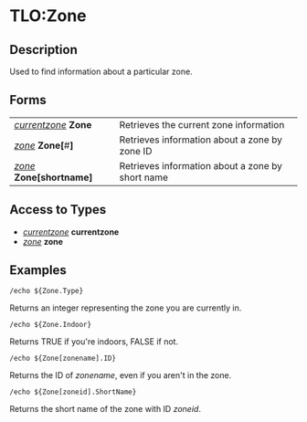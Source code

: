 # TLO:Zone

## Description

Used to find information about a particular zone.

## Forms

|  |  |
| :--- | :--- |
| [_currentzone_](../data-types/datatype-currentzone.md) **Zone** | Retrieves the current zone information |
| [_zone_](../data-types/datatype-zone.md) **Zone[**\#**]** | Retrieves information about a zone by zone ID |
| [_zone_](../data-types/datatype-zone.md) **Zone[**shortname**]** | Retrieves information about a zone by short name |

## Access to Types

* [_currentzone_](../data-types/datatype-currentzone.md) **currentzone**
* [_zone_](../data-types/datatype-zone.md) **zone**

## Examples

`/echo ${Zone.Type}`

Returns an integer representing the zone you are currently in.

`/echo ${Zone.Indoor}`

Returns TRUE if you're indoors, FALSE if not.

`/echo ${Zone[zonename].ID}`

Returns the ID of _zonename_, even if you aren't in the zone.

`/echo ${Zone[zoneid].ShortName}`

Returns the short name of the zone with ID _zoneid_.
